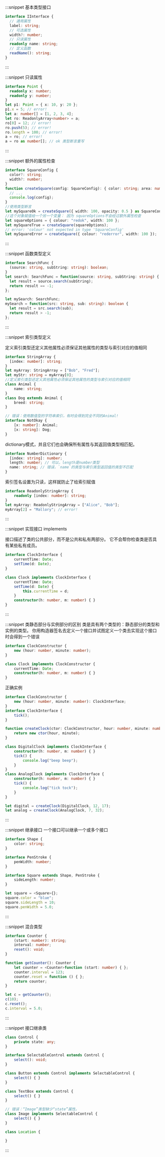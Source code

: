 :::snippet 基本类型接口

```typescript
interface IInterface {
  // 通用属性
  label: string;
  // 可选属性
  width?: number;
  // 只读属性
  readonly name: string;
  // 定义函数
  readName(): string;
}
```

:::

:::snippet 只读属性

```typescript
interface Point {
  readonly x: number;
  readonly y: number;
}
let p1: Point = { x: 10, y: 20 };
p1.x = 5; // error!
let a: number[] = [1, 2, 3, 4];
let ro: ReadonlyArray<number> = a;
ro[0] = 12; // error!
ro.push(5); // error!
ro.length = 100; // error!
a = ro; // error!
a = ro as number[]; // ok 类型断言重写
```

:::

:::snippet 额外的属性检查

```typescript
interface SquareConfig {
  color?: string;
  width?: number;
}
function createSquare(config: SquareConfig): { color: string; area: number } {
  // ...
  console.log(config);
}
//使用类型断言
let mySquareOk = createSquare({ width: 100, opacity: 0.5 } as SquareConfig);
//这个对象赋值给一个另一个变量： 因为 squareOptions不会经过额外属性检查
let squareOptions = { colour: "redok", width: 100 };
let mySquareTrue = createSquare(squareOptions);
// error: 'colour' not expected in type 'SquareConfig'
let mySquareError = createSquare({ colour: "rederror", width: 100 });
```

:::

:::snippet 函数类型定义

```typescript
interface SearchFunc {
  (source: string, subString: string): boolean;
}
let search: SearchFunc = function(source: string, subString: string) {
  let result = source.search(subString);
  return result == -1;
};

let mySearch: SearchFunc;
mySearch = function(src: string, sub: string): boolean {
  let result = src.search(sub);
  return result > -1;
};
```

:::

:::snippet 索引类型定义

定义索引类型还定义其他属性必须保证其他属性的类型与索引对应的值相同

```typescript
interface StringArray {
  [index: number]: string;
}
let myArray: StringArray = ["Bob", "Fred"];
let myStr: string = myArray[0];
//定义索引类型还定义其他属性必须保证其他属性的类型与索引对应的值相同
class Animal {
    name: string;
}
class Dog extends Animal {
    breed: string;
}

// 错误：使用数值型的字符串索引，有时会得到完全不同的Animal!
interface NotOkay {
    [x: number]: Animal;
    [x: string]: Dog;
}
```

dictionary模式，并且它们也会确保所有属性与其返回值类型相匹配。

```typescript
interface NumberDictionary {
  [index: string]: number;
  length: number; // 可以，length是number类型
  name: string; // 错误，`name`的类型与索引类型返回值的类型不匹配
}
```

索引签名设置为只读，这样就防止了给索引赋值

```typescript
interface ReadonlyStringArray {
    readonly [index: number]: string;
}
let myArray: ReadonlyStringArray = ["Alice", "Bob"];
myArray[2] = "Mallory"; // error!
```

:::

:::snippet 实现接口 implements

接口描述了类的公共部分，而不是公共和私有两部分。 它不会帮你检查类是否具有某些私有成员。

```typescript
interface ClockInterface {
    currentTime: Date;
    setTime(d: Date);
}

class Clock implements ClockInterface {
    currentTime: Date;
    setTime(d: Date) {
        this.currentTime = d;
    }
    constructor(h: number, m: number) { }
}

```

:::

:::snippet 类静态部分与实例部分的区别
类是具有两个类型的：静态部分的类型和实例的类型。
你用构造器签名去定义一个接口并试图定义一个类去实现这个接口时会得到一个错误

```typescript
interface ClockConstructor {
    new (hour: number, minute: number);
}

class Clock implements ClockConstructor {
    currentTime: Date;
    constructor(h: number, m: number) { }
}
```

正确实例

```typescript
interface ClockConstructor {
    new (hour: number, minute: number): ClockInterface;
}
interface ClockInterface {
    tick();
}

function createClock(ctor: ClockConstructor, hour: number, minute: number): ClockInterface {
    return new ctor(hour, minute);
}

class DigitalClock implements ClockInterface {
    constructor(h: number, m: number) { }
    tick() {
        console.log("beep beep");
    }
}
class AnalogClock implements ClockInterface {
    constructor(h: number, m: number) { }
    tick() {
        console.log("tick tock");
    }
}

let digital = createClock(DigitalClock, 12, 17);
let analog = createClock(AnalogClock, 7, 32);
```

:::

:::snippet 继承接口 一个接口可以继承一个或多个接口

```typescript
interface Shape {
    color: string;
}

interface PenStroke {
    penWidth: number;
}

interface Square extends Shape, PenStroke {
    sideLength: number;
}

let square = <Square>{};
square.color = "blue";
square.sideLength = 10;
square.penWidth = 5.0;
```

:::

:::snippet 混合类型

```typescript
interface Counter {
    (start: number): string;
    interval: number;
    reset(): void;
}

function getCounter(): Counter {
    let counter = <Counter>function (start: number) { };
    counter.interval = 123;
    counter.reset = function () { };
    return counter;
}

let c = getCounter();
c(10);
c.reset();
c.interval = 5.0;
```

:::

:::snippet 接口继承类

```typescript
class Control {
    private state: any;
}

interface SelectableControl extends Control {
    select(): void;
}

class Button extends Control implements SelectableControl {
    select() { }
}

class TextBox extends Control {
    select() { }
}

// 错误：“Image”类型缺少“state”属性。
class Image implements SelectableControl {
    select() { }
}

class Location {

}
```

:::